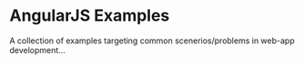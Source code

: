 # AngularJS Examples

A collection of examples targeting common scenerios/problems in web-app development...
